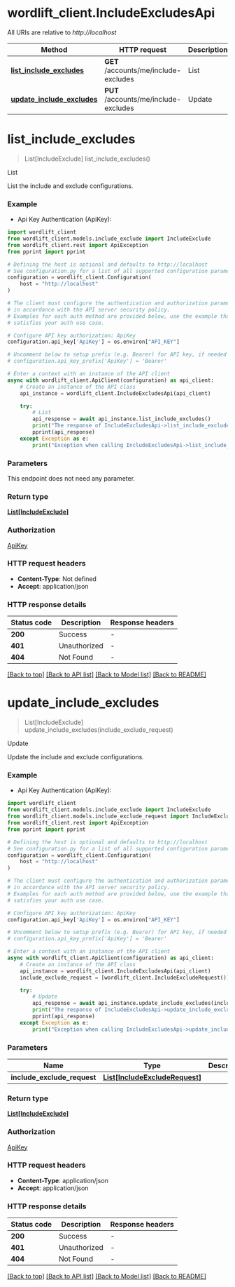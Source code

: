 # wordlift_client.IncludeExcludesApi

All URIs are relative to *http://localhost*

Method | HTTP request | Description
------------- | ------------- | -------------
[**list_include_excludes**](IncludeExcludesApi.md#list_include_excludes) | **GET** /accounts/me/include-excludes | List
[**update_include_excludes**](IncludeExcludesApi.md#update_include_excludes) | **PUT** /accounts/me/include-excludes | Update


# **list_include_excludes**
> List[IncludeExclude] list_include_excludes()

List

List the include and exclude configurations.

### Example

* Api Key Authentication (ApiKey):

```python
import wordlift_client
from wordlift_client.models.include_exclude import IncludeExclude
from wordlift_client.rest import ApiException
from pprint import pprint

# Defining the host is optional and defaults to http://localhost
# See configuration.py for a list of all supported configuration parameters.
configuration = wordlift_client.Configuration(
    host = "http://localhost"
)

# The client must configure the authentication and authorization parameters
# in accordance with the API server security policy.
# Examples for each auth method are provided below, use the example that
# satisfies your auth use case.

# Configure API key authorization: ApiKey
configuration.api_key['ApiKey'] = os.environ["API_KEY"]

# Uncomment below to setup prefix (e.g. Bearer) for API key, if needed
# configuration.api_key_prefix['ApiKey'] = 'Bearer'

# Enter a context with an instance of the API client
async with wordlift_client.ApiClient(configuration) as api_client:
    # Create an instance of the API class
    api_instance = wordlift_client.IncludeExcludesApi(api_client)

    try:
        # List
        api_response = await api_instance.list_include_excludes()
        print("The response of IncludeExcludesApi->list_include_excludes:\n")
        pprint(api_response)
    except Exception as e:
        print("Exception when calling IncludeExcludesApi->list_include_excludes: %s\n" % e)
```



### Parameters

This endpoint does not need any parameter.

### Return type

[**List[IncludeExclude]**](IncludeExclude.md)

### Authorization

[ApiKey](../README.md#ApiKey)

### HTTP request headers

 - **Content-Type**: Not defined
 - **Accept**: application/json

### HTTP response details

| Status code | Description | Response headers |
|-------------|-------------|------------------|
**200** | Success |  -  |
**401** | Unauthorized |  -  |
**404** | Not Found |  -  |

[[Back to top]](#) [[Back to API list]](../README.md#documentation-for-api-endpoints) [[Back to Model list]](../README.md#documentation-for-models) [[Back to README]](../README.md)

# **update_include_excludes**
> List[IncludeExclude] update_include_excludes(include_exclude_request)

Update

Update the include and exclude configurations.

### Example

* Api Key Authentication (ApiKey):

```python
import wordlift_client
from wordlift_client.models.include_exclude import IncludeExclude
from wordlift_client.models.include_exclude_request import IncludeExcludeRequest
from wordlift_client.rest import ApiException
from pprint import pprint

# Defining the host is optional and defaults to http://localhost
# See configuration.py for a list of all supported configuration parameters.
configuration = wordlift_client.Configuration(
    host = "http://localhost"
)

# The client must configure the authentication and authorization parameters
# in accordance with the API server security policy.
# Examples for each auth method are provided below, use the example that
# satisfies your auth use case.

# Configure API key authorization: ApiKey
configuration.api_key['ApiKey'] = os.environ["API_KEY"]

# Uncomment below to setup prefix (e.g. Bearer) for API key, if needed
# configuration.api_key_prefix['ApiKey'] = 'Bearer'

# Enter a context with an instance of the API client
async with wordlift_client.ApiClient(configuration) as api_client:
    # Create an instance of the API class
    api_instance = wordlift_client.IncludeExcludesApi(api_client)
    include_exclude_request = [wordlift_client.IncludeExcludeRequest()] # List[IncludeExcludeRequest] | 

    try:
        # Update
        api_response = await api_instance.update_include_excludes(include_exclude_request)
        print("The response of IncludeExcludesApi->update_include_excludes:\n")
        pprint(api_response)
    except Exception as e:
        print("Exception when calling IncludeExcludesApi->update_include_excludes: %s\n" % e)
```



### Parameters


Name | Type | Description  | Notes
------------- | ------------- | ------------- | -------------
 **include_exclude_request** | [**List[IncludeExcludeRequest]**](IncludeExcludeRequest.md)|  | 

### Return type

[**List[IncludeExclude]**](IncludeExclude.md)

### Authorization

[ApiKey](../README.md#ApiKey)

### HTTP request headers

 - **Content-Type**: application/json
 - **Accept**: application/json

### HTTP response details

| Status code | Description | Response headers |
|-------------|-------------|------------------|
**200** | Success |  -  |
**401** | Unauthorized |  -  |
**404** | Not Found |  -  |

[[Back to top]](#) [[Back to API list]](../README.md#documentation-for-api-endpoints) [[Back to Model list]](../README.md#documentation-for-models) [[Back to README]](../README.md)

